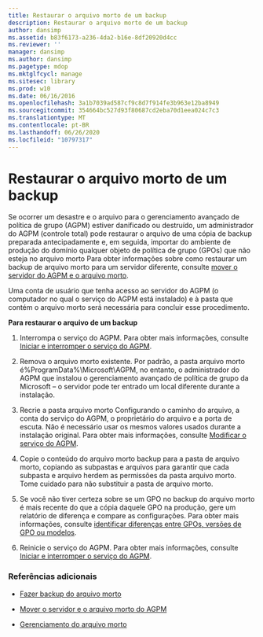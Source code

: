 ```yaml
---
title: Restaurar o arquivo morto de um backup
description: Restaurar o arquivo morto de um backup
author: dansimp
ms.assetid: b83f6173-a236-4da2-b16e-8df20920d4cc
ms.reviewer: ''
manager: dansimp
ms.author: dansimp
ms.pagetype: mdop
ms.mktglfcycl: manage
ms.sitesec: library
ms.prod: w10
ms.date: 06/16/2016
ms.openlocfilehash: 3a1b7039ad587cf9c8d7f914fe3b963e12ba8949
ms.sourcegitcommit: 354664bc527d93f80687cd2eba70d1eea024c7c3
ms.translationtype: MT
ms.contentlocale: pt-BR
ms.lasthandoff: 06/26/2020
ms.locfileid: "10797317"
---
```

# Restaurar o arquivo morto de um backup


Se ocorrer um desastre e o arquivo para o gerenciamento avançado de política de grupo (AGPM) estiver danificado ou destruído, um administrador do AGPM (controle total) pode restaurar o arquivo de uma cópia de backup preparada antecipadamente e, em seguida, importar do ambiente de produção do domínio qualquer objeto de política de grupo (GPOs) que não esteja no arquivo morto Para obter informações sobre como restaurar um backup de arquivo morto para um servidor diferente, consulte [mover o servidor do AGPM e o arquivo morto](move-the-agpm-server-and-the-archive-agpm40.md).

Uma conta de usuário que tenha acesso ao servidor do AGPM (o computador no qual o serviço do AGPM está instalado) e à pasta que contém o arquivo morto será necessária para concluir esse procedimento.

**Para restaurar o arquivo de um backup**

1.  Interrompa o serviço do AGPM. Para obter mais informações, consulte [Iniciar e interromper o serviço do AGPM](start-and-stop-the-agpm-service-agpm40.md).

2.  Remova o arquivo morto existente. Por padrão, a pasta arquivo morto é%ProgramData%\\Microsoft\\AGPM, no entanto, o administrador do AGPM que instalou o gerenciamento avançado de política de grupo da Microsoft – o servidor pode ter entrado um local diferente durante a instalação.

3.  Recrie a pasta arquivo morto Configurando o caminho do arquivo, a conta do serviço do AGPM, o proprietário do arquivo e a porta de escuta. Não é necessário usar os mesmos valores usados durante a instalação original. Para obter mais informações, consulte [Modificar o serviço do AGPM](modify-the-agpm-service-agpm40.md).

4.  Copie o conteúdo do arquivo morto backup para a pasta de arquivo morto, copiando as subpastas e arquivos para garantir que cada subpasta e arquivo herdem as permissões da pasta arquivo morto. Tome cuidado para não substituir a pasta de arquivo morto.

5.  Se você não tiver certeza sobre se um GPO no backup do arquivo morto é mais recente do que a cópia daquele GPO na produção, gere um relatório de diferença e compare as configurações. Para obter mais informações, consulte [identificar diferenças entre GPOs, versões de GPO ou modelos](identify-differences-between-gpos-gpo-versions-or-templates-agpm40.md).

6.  Reinicie o serviço do AGPM. Para obter mais informações, consulte [Iniciar e interromper o serviço do AGPM](start-and-stop-the-agpm-service-agpm40.md).

### Referências adicionais

-   [Fazer backup do arquivo morto](back-up-the-archive-agpm40.md)

-   [Mover o servidor e o arquivo morto do AGPM](move-the-agpm-server-and-the-archive-agpm40.md)

-   [Gerenciamento do arquivo morto](managing-the-archive-agpm40.md)

 

 





